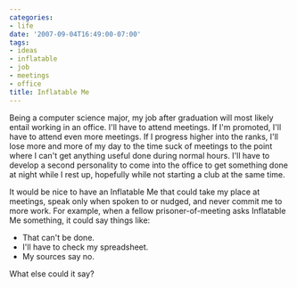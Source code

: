 ```yaml
---
categories:
- life
date: '2007-09-04T16:49:00-07:00'
tags:
- ideas
- inflatable
- job
- meetings
- office
title: Inflatable Me
---
```


Being a computer science major, my job after graduation will most likely entail working in an office. I'll have to attend meetings. If I'm promoted, I'll have to attend even more meetings. If I progress higher into the ranks, I'll lose more and more of my day to the time suck of meetings to the point where I can't get anything useful done during normal hours. I'll have to develop a second personality to come into the office to get something done at night while I rest up, hopefully while not starting a club at the same time.

It would be nice to have an Inflatable Me that could take my place at meetings, speak only when spoken to or nudged, and never commit me to more work. For example, when a fellow prisoner-of-meeting asks Inflatable Me something, it could say things like:

- That can't be done.
- I'll have to check my spreadsheet.
- My sources say no.

What else could it say?
